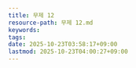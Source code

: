 ```yaml
---
title: 무제 12
resource-path: 무제 12.md
keywords:
tags:
date: 2025-10-23T03:58:17+09:00
lastmod: 2025-10-23T04:00:27+09:00
---
```

